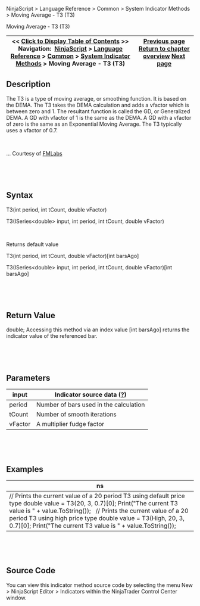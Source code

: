 ﻿


NinjaScript \> Language Reference \> Common \> System Indicator Methods \> Moving Average \- T3 (T3\)






















Moving Average \- T3 (T3\)







| \<\< [Click to Display Table of Contents](moving_average_-_t3_t3.md) \>\> **Navigation:**     [NinjaScript](ninjascript.md) \> [Language Reference](language_reference_wip.md) \> [Common](common.md) \> [System Indicator Methods](indicators.md) \> Moving Average \- T3 (T3\) | [Previous page](moving_average_-_simple_sma.md) [Return to chapter overview](indicators.md) [Next page](moving_average_-_triangular_tm.md) |
| --- | --- |











## Description


The T3 is a type of moving average, or smoothing function. It is based on the DEMA. The T3 takes the DEMA calculation and adds a vfactor which is between zero and 1\. The resultant function is called the GD, or Generalized DEMA. A GD with vfactor of 1 is the same as the DEMA. A GD with a vfactor of zero is the same as an Exponential Moving Average. The T3 typically uses a vfactor of 0\.7\.


 


... Courtesy of [FMLabs](http://www.fmlabs.com/reference/default.htm?url=T3.md)


 


 


## Syntax


T3(int period, int tCount, double vFactor)


T3(ISeries\<double\> input, int period, int tCount, double vFactor)


 


Returns default value


T3(int period, int tCount, double vFactor)\[int barsAgo]


T3(ISeries\<double\> input, int period, int tCount, double vFactor)\[int barsAgo]


 


 


## Return Value


double; Accessing this method via an index value \[int barsAgo] returns the indicator value of the referenced bar.


 


 


## Parameters




| input | Indicator source data ([?](valid_input_data_for_indicator.md)) |
| --- | --- |
| period | Number of bars used in the calculation |
| tCount | Number of smooth iterations |
| vFactor | A multiplier fudge factor |



 


 


## Examples




| ns |
| --- |
| // Prints the current value of a 20 period T3 using default price type double value \= T3(20, 3, 0\.7)\[0]; Print("The current T3 value is " \+ value.ToString());   // Prints the current value of a 20 period T3 using high price type double value \= T3(High, 20, 3, 0\.7)\[0]; Print("The current T3 value is " \+ value.ToString()); |



 


 


## Source Code


You can view this indicator method source code by selecting the menu New \> NinjaScript Editor \> Indicators within the NinjaTrader Control Center window.








